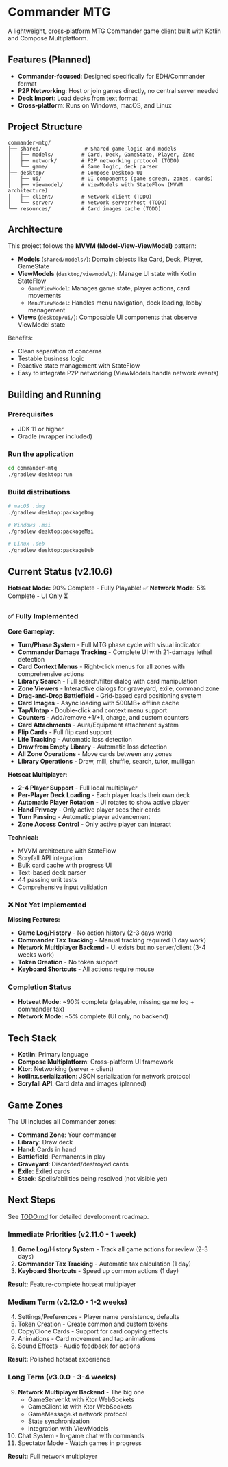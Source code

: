 # Commander MTG

A lightweight, cross-platform MTG Commander game client built with Kotlin and Compose Multiplatform.

## Features (Planned)

- **Commander-focused**: Designed specifically for EDH/Commander format
- **P2P Networking**: Host or join games directly, no central server needed
- **Deck Import**: Load decks from text format
- **Cross-platform**: Runs on Windows, macOS, and Linux

## Project Structure

```
commander-mtg/
├── shared/              # Shared game logic and models
│   ├── models/         # Card, Deck, GameState, Player, Zone
│   ├── network/        # P2P networking protocol (TODO)
│   └── game/           # Game logic, deck parser
├── desktop/            # Compose Desktop UI
│   ├── ui/             # UI components (game screen, zones, cards)
│   ├── viewmodel/      # ViewModels with StateFlow (MVVM architecture)
│   ├── client/         # Network client (TODO)
│   └── server/         # Network server/host (TODO)
└── resources/          # Card images cache (TODO)
```

## Architecture

This project follows the **MVVM (Model-View-ViewModel)** pattern:

- **Models** (`shared/models/`): Domain objects like Card, Deck, Player, GameState
- **ViewModels** (`desktop/viewmodel/`): Manage UI state with Kotlin StateFlow
  - `GameViewModel`: Manages game state, player actions, card movements
  - `MenuViewModel`: Handles menu navigation, deck loading, lobby management
- **Views** (`desktop/ui/`): Composable UI components that observe ViewModel state

Benefits:
- Clean separation of concerns
- Testable business logic
- Reactive state management with StateFlow
- Easy to integrate P2P networking (ViewModels handle network events)

## Building and Running

### Prerequisites
- JDK 11 or higher
- Gradle (wrapper included)

### Run the application
```bash
cd commander-mtg
./gradlew desktop:run
```

### Build distributions
```bash
# macOS .dmg
./gradlew desktop:packageDmg

# Windows .msi
./gradlew desktop:packageMsi

# Linux .deb
./gradlew desktop:packageDeb
```

## Current Status (v2.10.6)

**Hotseat Mode:** 90% Complete - Fully Playable! ✅
**Network Mode:** 5% Complete - UI Only ⏳

### ✅ Fully Implemented

**Core Gameplay:**
- **Turn/Phase System** - Full MTG phase cycle with visual indicator
- **Commander Damage Tracking** - Complete UI with 21-damage lethal detection
- **Card Context Menus** - Right-click menus for all zones with comprehensive actions
- **Library Search** - Full search/filter dialog with card manipulation
- **Zone Viewers** - Interactive dialogs for graveyard, exile, command zone
- **Drag-and-Drop Battlefield** - Grid-based card positioning system
- **Card Images** - Async loading with 500MB+ offline cache
- **Tap/Untap** - Double-click and context menu support
- **Counters** - Add/remove +1/+1, charge, and custom counters
- **Card Attachments** - Aura/Equipment attachment system
- **Flip Cards** - Full flip card support
- **Life Tracking** - Automatic loss detection
- **Draw from Empty Library** - Automatic loss detection
- **All Zone Operations** - Move cards between any zones
- **Library Operations** - Draw, mill, shuffle, search, tutor, mulligan

**Hotseat Multiplayer:**
- **2-4 Player Support** - Full local multiplayer
- **Per-Player Deck Loading** - Each player loads their own deck
- **Automatic Player Rotation** - UI rotates to show active player
- **Hand Privacy** - Only active player sees their cards
- **Turn Passing** - Automatic player advancement
- **Zone Access Control** - Only active player can interact

**Technical:**
- MVVM architecture with StateFlow
- Scryfall API integration
- Bulk card cache with progress UI
- Text-based deck parser
- 44 passing unit tests
- Comprehensive input validation

### ❌ Not Yet Implemented

**Missing Features:**
- **Game Log/History** - No action history (2-3 days work)
- **Commander Tax Tracking** - Manual tracking required (1 day work)
- **Network Multiplayer Backend** - UI exists but no server/client (3-4 weeks work)
- **Token Creation** - No token support
- **Keyboard Shortcuts** - All actions require mouse

### Completion Status
- **Hotseat Mode:** ~90% complete (playable, missing game log + commander tax)
- **Network Mode:** ~5% complete (UI only, no backend)

## Tech Stack

- **Kotlin**: Primary language
- **Compose Multiplatform**: Cross-platform UI framework
- **Ktor**: Networking (server + client)
- **kotlinx.serialization**: JSON serialization for network protocol
- **Scryfall API**: Card data and images (planned)

## Game Zones

The UI includes all Commander zones:
- **Command Zone**: Your commander
- **Library**: Draw deck
- **Hand**: Cards in hand
- **Battlefield**: Permanents in play
- **Graveyard**: Discarded/destroyed cards
- **Exile**: Exiled cards
- **Stack**: Spells/abilities being resolved (not visible yet)

## Next Steps

See [TODO.md](TODO.md) for detailed development roadmap.

### Immediate Priorities (v2.11.0 - 1 week)
1. **Game Log/History System** - Track all game actions for review (2-3 days)
2. **Commander Tax Tracking** - Automatic tax calculation (1 day)
3. **Keyboard Shortcuts** - Speed up common actions (1 day)

**Result:** Feature-complete hotseat multiplayer

### Medium Term (v2.12.0 - 1-2 weeks)
4. Settings/Preferences - Player name persistence, defaults
5. Token Creation - Create common and custom tokens
6. Copy/Clone Cards - Support for card copying effects
7. Animations - Card movement and tap animations
8. Sound Effects - Audio feedback for actions

**Result:** Polished hotseat experience

### Long Term (v3.0.0 - 3-4 weeks)
9. **Network Multiplayer Backend** - The big one
   - GameServer.kt with Ktor WebSockets
   - GameClient.kt with Ktor WebSockets
   - GameMessage.kt network protocol
   - State synchronization
   - Integration with ViewModels
10. Chat System - In-game chat with commands
11. Spectator Mode - Watch games in progress

**Result:** Full network multiplayer

